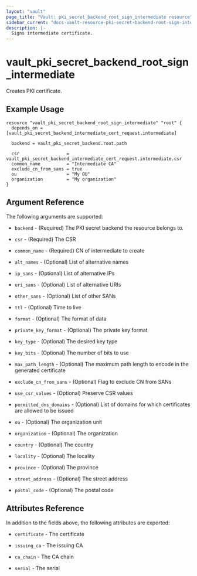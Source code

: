 ```yaml
---
layout: "vault"
page_title: "Vault: pki_secret_backend_root_sign_intermediate resource"
sidebar_current: "docs-vault-resource-pki-secret-backend-root-sign-intermediate"
description: |-
  Signs intermediate certificate.
---
```


# vault\_pki\_secret\_backend\_root\_sign\_intermediate

Creates PKI certificate.

## Example Usage

```hcl
resource "vault_pki_secret_backend_root_sign_intermediate" "root" {
  depends_on = [vault_pki_secret_backend_intermediate_cert_request.intermediate]

  backend = vault_pki_secret_backend.root.path

  csr                  = vault_pki_secret_backend_intermediate_cert_request.intermediate.csr
  common_name          = "Intermediate CA"
  exclude_cn_from_sans = true
  ou                   = "My OU"
  organization         = "My organization"
}
```

## Argument Reference

The following arguments are supported:

* `backend` - (Required) The PKI secret backend the resource belongs to.

* `csr` - (Required) The CSR

* `common_name` - (Required) CN of intermediate to create

* `alt_names` - (Optional) List of alternative names

* `ip_sans` - (Optional) List of alternative IPs

* `uri_sans` - (Optional) List of alternative URIs

* `other_sans` - (Optional) List of other SANs

* `ttl` - (Optional) Time to live

* `format` - (Optional) The format of data

* `private_key_format` - (Optional) The private key format

* `key_type` - (Optional) The desired key type

* `key_bits` - (Optional) The number of bits to use

* `max_path_length` - (Optional) The maximum path length to encode in the generated certificate

* `exclude_cn_from_sans` - (Optional) Flag to exclude CN from SANs

* `use_csr_values` - (Optional) Preserve CSR values

* `permitted_dns_domains` - (Optional) List of domains for which certificates are allowed to be issued

* `ou` - (Optional) The organization unit

* `organization` - (Optional) The organization

* `country` - (Optional) The country

* `locality` - (Optional) The locality

* `province` - (Optional) The province

* `street_address` - (Optional) The street address

* `postal_code` - (Optional) The postal code

## Attributes Reference

In addition to the fields above, the following attributes are exported:

* `certificate` - The certificate

* `issuing_ca` - The issuing CA

* `ca_chain` - The CA chain

* `serial` - The serial
